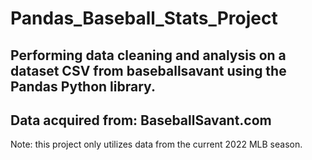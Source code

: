 # Pandas_Baseball_Stats_Project
Performing data cleaning and analysis on a dataset CSV from baseballsavant using the Pandas Python library.
-
Data acquired from: BaseballSavant.com
-
Note: this project only utilizes data from the current 2022 MLB season.
